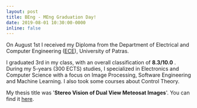 ```yaml
---
layout: post
title: BEng - MEng Graduation Day!
date: 2019-08-01 10:30:00-0000
inline: false
---
```


On August 1st I received my Diploma from the Department of Electrical and Computer Engineering ([ECE](http://www.ece.upatras.gr/)), University of Patras.

I graduated 3rd in my class, with an overall classification of **8.3/10.0** . During my 5-years (300 ECTS) studies, I specialized in Electronics and Computer Science with a focus on Image Processing, Software Engineering and Machine Learning. I also took some courses about Control Theory.

My thesis title was '**Stereo Vision of Dual View Meteosat Images**'. You can find it [here](/theses).
